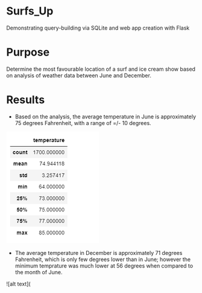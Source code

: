 # Surfs_Up
Demonstrating query-building via SQLite and web app creation with Flask

# Purpose
Determine the most favourable location of a surf and ice cream show based on analysis of weather data between June and December.

# Results
* Based on the analysis, the average temperature in June is approximately 75 degrees Fahrenheit, with a range of =/- 10 degrees.


![alt text](https://github.com/anamahmed15/Surfs_Up/blob/main/Deliverable%201_June%20weather%20data.PNG)

* The average temperature in December is approximately 71 degrees Fahrenheit, which is only few degrees lower than in June; however the minimum temprature was much lower at 56 degrees when compared to the month of June.


![alt text](

